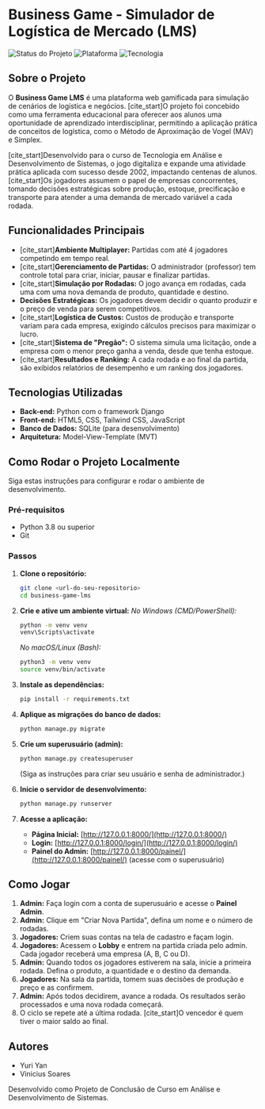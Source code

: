 # Business Game - Simulador de Logística de Mercado (LMS)

![Status do Projeto](https://img.shields.io/badge/status-em%20desenvolvimento-yellow)
![Plataforma](https://img.shields.io/badge/plataforma-web-blue)
![Tecnologia](https://img.shields.io/badge/tecnologia-Django-green)

## Sobre o Projeto

O **Business Game LMS** é uma plataforma web gamificada para simulação de cenários de logística e negócios. [cite_start]O projeto foi concebido como uma ferramenta educacional para oferecer aos alunos uma oportunidade de aprendizado interdisciplinar, permitindo a aplicação prática de conceitos de logística, como o Método de Aproximação de Vogel (MAV) e Simplex. 

[cite_start]Desenvolvido para o curso de Tecnologia em Análise e Desenvolvimento de Sistemas, o jogo digitaliza e expande uma atividade prática aplicada com sucesso desde 2002, impactando centenas de alunos.  [cite_start]Os jogadores assumem o papel de empresas concorrentes, tomando decisões estratégicas sobre produção, estoque, precificação e transporte para atender a uma demanda de mercado variável a cada rodada. 

## Funcionalidades Principais

* [cite_start]**Ambiente Multiplayer:** Partidas com até 4 jogadores competindo em tempo real. 
* [cite_start]**Gerenciamento de Partidas:** O administrador (professor) tem controle total para criar, iniciar, pausar e finalizar partidas. 
* [cite_start]**Simulação por Rodadas:** O jogo avança em rodadas, cada uma com uma nova demanda de produto, quantidade e destino. 
* **Decisões Estratégicas:** Os jogadores devem decidir o quanto produzir e o preço de venda para serem competitivos.
* [cite_start]**Logística de Custos:** Custos de produção e transporte variam para cada empresa, exigindo cálculos precisos para maximizar o lucro. 
* [cite_start]**Sistema de "Pregão":** O sistema simula uma licitação, onde a empresa com o menor preço ganha a venda, desde que tenha estoque. 
* [cite_start]**Resultados e Ranking:** A cada rodada e ao final da partida, são exibidos relatórios de desempenho e um ranking dos jogadores. 

## Tecnologias Utilizadas

* **Back-end:** Python com o framework Django
* **Front-end:** HTML5, CSS, Tailwind CSS, JavaScript
* **Banco de Dados:** SQLite (para desenvolvimento)
* **Arquitetura:** Model-View-Template (MVT)

## Como Rodar o Projeto Localmente

Siga estas instruções para configurar e rodar o ambiente de desenvolvimento.

### Pré-requisitos
* Python 3.8 ou superior
* Git

### Passos

1.  **Clone o repositório:**
    ```bash
    git clone <url-do-seu-repositorio>
    cd business-game-lms
    ```

2.  **Crie e ative um ambiente virtual:**
    *No Windows (CMD/PowerShell):*
    ```bash
    python -m venv venv
    venv\Scripts\activate
    ```
    *No macOS/Linux (Bash):*
    ```bash
    python3 -m venv venv
    source venv/bin/activate
    ```

3.  **Instale as dependências:**
    ```bash
    pip install -r requirements.txt
    ```

4.  **Aplique as migrações do banco de dados:**
    ```bash
    python manage.py migrate
    ```

5.  **Crie um superusuário (admin):**
    ```bash
    python manage.py createsuperuser
    ```
    (Siga as instruções para criar seu usuário e senha de administrador.)

6.  **Inicie o servidor de desenvolvimento:**
    ```bash
    python manage.py runserver
    ```

7.  **Acesse a aplicação:**
    * **Página Inicial:** [http://127.0.0.1:8000/](http://127.0.0.1:8000/)
    * **Login:** [http://127.0.0.1:8000/login/](http://127.0.0.1:8000/login/)
    * **Painel do Admin:** [http://127.0.0.1:8000/painel/](http://127.0.0.1:8000/painel/) (acesse com o superusuário)

## Como Jogar

1.  **Admin:** Faça login com a conta de superusuário e acesse o **Painel Admin**.
2.  **Admin:** Clique em "Criar Nova Partida", defina um nome e o número de rodadas.
3.  **Jogadores:** Criem suas contas na tela de cadastro e façam login.
4.  **Jogadores:** Acessem o **Lobby** e entrem na partida criada pelo admin. Cada jogador receberá uma empresa (A, B, C ou D).
5.  **Admin:** Quando todos os jogadores estiverem na sala, inicie a primeira rodada. Defina o produto, a quantidade e o destino da demanda.
6.  **Jogadores:** Na sala da partida, tomem suas decisões de produção e preço e as confirmem.
7.  **Admin:** Após todos decidirem, avance a rodada. Os resultados serão processados e uma nova rodada começará.
8.  O ciclo se repete até a última rodada. [cite_start]O vencedor é quem tiver o maior saldo ao final. 

## Autores

* Yuri Yan
* Vinicius Soares

Desenvolvido como Projeto de Conclusão de Curso em Análise e Desenvolvimento de Sistemas.